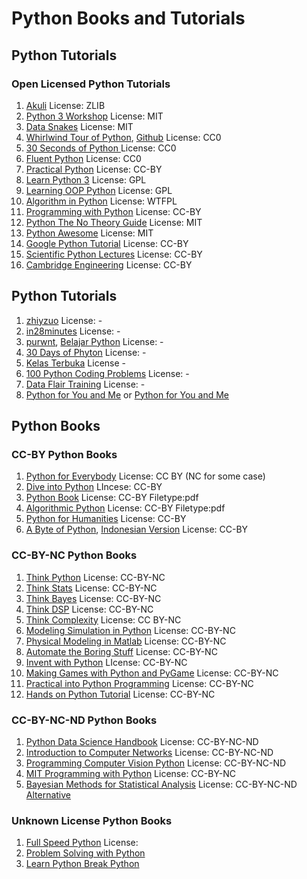 # Python Books and Tutorials

## Python Tutorials

### Open Licensed Python Tutorials
1. [Akuli](https://github.com/Akuli/python-tutorial) License: ZLIB
1. [Python 3 Workshop](https://github.com/ishpreet-singh/python3-workshop) License: MIT
1. [Data Snakes](https://github.com/datasnakes/python-hands-on-tutorial) License: MIT
1. [Whirlwind Tour of Python](https://nbviewer.jupyter.org/github/jakevdp/WhirlwindTourOfPython/blob/master/Index.ipynb), [Github](https://github.com/jakevdp/WhirlwindTourOfPython) License: CC0
1. [30 Seconds of Python ](https://github.com/30-seconds/30-seconds-of-python) License: CC0
1. [Fluent Python](https://github.com/cundi/fluent-python) License: CC0
1. [Practical Python](https://github.com/dabeaz-course/practical-python) License: CC-BY
1. [Learn Python 3](https://github.com/michaelliao/learn-python3) License: GPL
1. [Learning OOP Python](https://github.com/josharsh/Learning-Object-Oriented-Python) License: GPL
1. [Algorithm in Python](https://github.com/prakhar1989/Algorithms) License: WTFPL
1. [Programming with Python](https://swcarpentry.github.io/python-novice-inflammation/index.html) License: CC-BY
1. [Python The No Theory Guide](https://github.com/iArunava/Python-TheNoTheoryGuide) License: MIT
1. [Python Awesome](https://github.com/gautam1858/python-awesome) License: MIT
1. [Google Python Tutorial](https://developers.google.com/edu/python/) License: CC-BY
1. [Scientific Python Lectures](https://github.com/jrjohansson/scientific-python-lectures) License: CC-BY
1. [Cambridge Engineering](https://github.com/CambridgeEngineering/PartIA-Computing-Michaelmas) License: CC-BY

## Python Tutorials
1. [zhiyzuo](https://github.com/zhiyzuo/python-tutorial) License: -
1. [in28minutes](https://github.com/in28minutes/python-tutorial-for-beginners) License: -
1. [purwnt](https://github.com/purwnt/Belajarpython), [Belajar Python](https://github.com/belajarpythoncom/belajarpython.com/tree/master/tutorials) License: -
1. [30 Days of Phyton](https://github.com/codingforentrepreneurs/30-Days-of-Python) License: -
1. [Kelas Terbuka](https://github.com/kelasterbuka) License -
1. [100 Python Coding Problems](https://github.com/ProgrammingHero1/100-plus-python-coding-problems-with-solutions) License: -
1. [Data Flair Training](https://data-flair.training/blogs/python-tutorials-home/) License: -
1. [Python for You and Me](https://pymbook.readthedocs.io/en/py3/) or [Python for You and Me](https://pymbook.readthedocs.io/en/latest/)

## Python Books

### CC-BY Python Books
1. [Python for Everybody](https://www.py4e.com/book) License: CC BY (NC for some case)
1. [Dive into Python](https://diveintopython3.problemsolving.io/) LIncese: CC-BY
1. [Python Book](https://goalkicker.com/PythonBook/) License: CC-BY Filetype:pdf
1. [Algorithmic Python](https://www.eecs.wsu.edu/~schneidj/swan/) License: CC-BY Filetype:pdf
1. [Python for Humanities](https://www.karsdorp.io/python-course/) License: CC-BY
1. [A Byte of Python](https://python.swaroopch.com/), [Indonesian Version](https://github.com/asofyan/byte_of_python) License: CC-BY

### CC-BY-NC Python Books
1. [Think Python](https://greenteapress.com/wp/think-python-2e/) License: CC-BY-NC
1. [Think Stats](http://greenteapress.com/thinkstats2/html/index.html) License: CC-BY-NC
1. [Think Bayes](http://greenteapress.com/thinkstats2/html/index.html) License: CC-BY-NC
1. [Think DSP](http://greenteapress.com/thinkdsp/html/index.html) License: CC-BY-NC
1. [Think Complexity](http://greenteapress.com/complexity2/html/index.html) License: CC BY-NC
1. [Modeling Simulation in Python](https://github.com/AllenDowney/ModSimPy) License: CC-BY-NC
1. [Physical Modeling in Matlab](https://github.com/AllenDowney/PhysicalModelingInMatlab) License: CC-BY-NC
1. [Automate the Boring Stuff](https://automatetheboringstuff.com/) License: CC-BY-NC
1. [Invent with Python](http://inventwithpython.com/invent4thed/) LIcense: CC-BY-NC
1. [Making Games with Python and PyGame](https://inventwithpython.com/pygame/) License: CC-BY-NC
1. [Practical into Python Programming](https://www.brianheinold.net/python/python_book.html) License: CC-BY-NC
1. [Hands on Python Tutorial](http://anh.cs.luc.edu/handsonPythonTutorial/ch1.html) License: CC-BY-NC

### CC-BY-NC-ND Python Books
1. [Python Data Science Handbook](https://jakevdp.github.io/PythonDataScienceHandbook/) License: CC-BY-NC-ND
1. [Introduction to Computer Networks](http://intronetworks.cs.luc.edu/current/html/) License: CC-BY-NC-ND
1. [Programming Computer Vision Python](http://programmingcomputervision.com/) License: CC-BY-NC-ND
1. [MIT Programming with Python](https://ocw.mit.edu/courses/electrical-engineering-and-computer-science/6-0001-introduction-to-computer-science-and-programming-in-python-fall-2016/) License: CC-BY-NC
1. [Bayesian Methods for Statistical Analysis](https://press.anu.edu.au/publications/bayesian-methods-statistical-analysis) License: CC-BY-NC-ND [Alternative](https://library.oapen.org/handle/20.500.12657/32424)

### Unknown License Python Books
1. [Full Speed Python](https://github.com/joaoventura/full-speed-python) License:
2. [Problem Solving with Python](https://runestone.academy/runestone/books/published/pythonds/index.html)
3. [Learn Python Break Python](https://learnpythonbreakpython.com/)